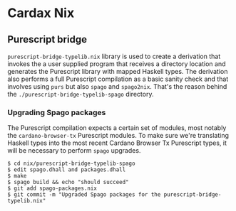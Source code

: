 # Cardax Nix

## Purescript bridge

`purescript-bridge-typelib.nix` library is used to create a derivation that
invokes the a user supplied program that receives a directory location and
generates the Purescript library with mapped Haskell types. The derivation also
performs a full Purescript compilation as a basic sanity check and that involves
using `purs` but also `spago` and `spago2nix`. That's the reason behind the
`./purescript-bridge-typelib-spago` directory.

### Upgrading Spago packages

The Purescript compilation expects a certain set of modules, most notably the
`cardano-browser-tx` Purescript modules. To make sure we're translating Haskell
types into the most recent Cardano Browser Tx Purescript types, it will be
necessary to perform `spago` upgrades.

```shell
$ cd nix/purescript-bridge-typelib-spago
$ edit spago.dhall and packages.dhall
$ make
$ spago build && echo "should succeed"
$ git add spago-packages.nix
$ git commit -m "Upgraded Spago packages for the purescript-bridge-typelib.nix"
```

